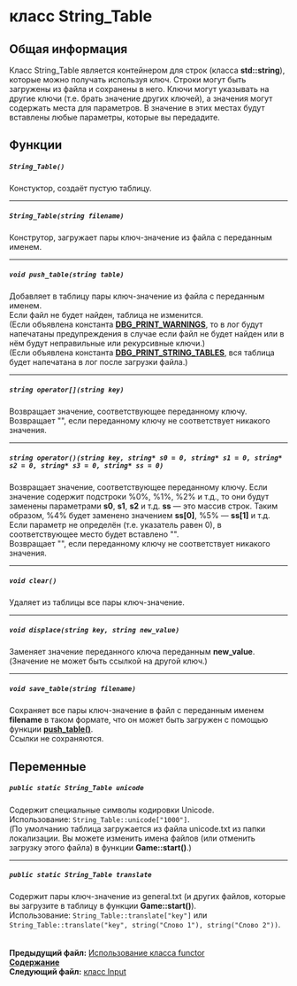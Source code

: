 ﻿# класс String_Table

## Общая информация

Класс String_Table является контейнером для строк (класса **std::string**), которые можно получать используя ключ. Строки могут быть загружены из файла и сохранены в него. Ключи могут указывать на другие ключи (т.е. брать значение других ключей), а значения могут содержать места для параметров. В значение в этих местах будут вставлены любые параметры, которые вы передадите.

## Функции  

##### `String_Table()`
Констуктор, создаёт пустую таблицу.  

----
##### `String_Table(string filename)`
Конструтор, загружает пары ключ-значение из файла с переданным именем.  

----
##### `void push_table(string table)`
Добавляет в таблицу пары ключ-значение из файла с переданным именем.  
Если файл не будет найден, таблица не изменится.  
(Если объявлена константа **[DBG_PRINT_WARNINGS](19_debug_h.md#dbg_print_warnings)**, то в лог будут напечатаны предупреждения в случае если файл не будет найден или в нём будут неправильные или рекурсивные ключи.)  
(Если объявлена константа **[DBG_PRINT_STRING_TABLES](19_debug_h.md#dbg_print_string_tables)**, вся таблица будет напечатана в лог после загрузки файла.)  

----
##### `string operator[](string key)`
Возвращает значение, соответствующее переданному ключу.  
Возвращает "", если переданному ключу не соответствует никакого значения.  

----
##### `string operator()(string key, string* s0 = 0, string* s1 = 0, string* s2 = 0, string* s3 = 0, string* ss = 0)`
Возвращает значение, соответствующее переданному ключу. Если значение содержит подстроки %0%, %1%, %2% и т.д., то они будут заменены параметрами **s0**, **s1**, **s2** и т.д. **ss** — это массив строк. Таким образом, %4% будет заменено значением **ss[0]**, %5% — **ss[1]** и т.д.  
Если параметр не определён (т.е. указатель равен 0), в соответствующее место будет вставлено "".  
Возвращает "", если переданному ключу не соответствует никакого значения.  

----
##### `void clear()`
Удаляет из таблицы все пары ключ-значение.  

----
##### `void displace(string key, string new_value)`
Заменяет значение переданного ключа переданным **new_value**.  
(Значение не может быть ссылкой на другой ключ.)  

----
##### `void save_table(string filename)`
Сохраняет все пары ключ-значение в файл с переданным именем **filename** в таком формате, что он может быть загружен с помощью функции **[push_table()](07_String_Table.md#void-push_tablestring-table)**.  
Ссылки не сохраняются.

## Переменные  

##### `public static String_Table unicode`
Содержит специальные символы кодировки Unicode.  
Использование: `String_Table::unicode["1000"]`.  
(По умолчанию таблица загружается из файла unicode.txt из папки локализации. Вы можете изменить имена файлов (или отменить загрузку этого файла) в функции **Game::start()**.)  

----
##### `public static String_Table translate`
Содержит пары ключ-значение из general.txt (и других файлов, которые вы загрузите в таблицу в функции **Game::start()**).  
Использование: `String_Table::translate["key"]` или `String_Table::translate("key", string("Слово 1"), string("Слово 2"))`.  
   
   
**Предыдущий файл:** [Использование класса functor](06_Using_functors.md)  
**[Содержание](00_Contents.md)**  
**Следующий файл:** [класс Input](08_Input.md)

